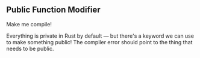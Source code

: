## Public Function Modifier

Make me compile!

<div class="hint">
  Everything is private in Rust by default — but there's a keyword we can use to make something public!
  The compiler error should point to the thing that needs to be public.
</div>
